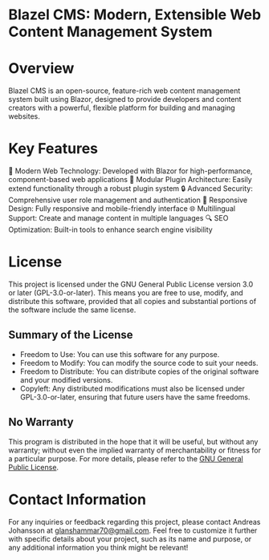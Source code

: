 # Blazel CMS: Modern, Extensible Web Content Management System

# Overview
Blazel CMS is an open-source, feature-rich web content management system built using Blazor, designed to provide developers and content creators with a powerful, flexible platform for building and managing websites.

# Key Features
🚀 Modern Web Technology: Developed with Blazor for high-performance, component-based web applications
🔌 Modular Plugin Architecture: Easily extend functionality through a robust plugin system
🔒 Advanced Security: Comprehensive user role management and authentication
📱 Responsive Design: Fully responsive and mobile-friendly interface
🌐 Multilingual Support: Create and manage content in multiple languages
🔍 SEO Optimization: Built-in tools to enhance search engine visibility

# License
This project is licensed under the GNU General Public License version 3.0 or later (GPL-3.0-or-later). This means you are free to use, modify, and distribute this software, provided that all copies and substantial portions of the software include the same license.
## Summary of the License
* Freedom to Use: You can use this software for any purpose.
* Freedom to Modify: You can modify the source code to suit your needs.
* Freedom to Distribute: You can distribute copies of the original software and your modified versions.
* Copyleft: Any distributed modifications must also be licensed under GPL-3.0-or-later, ensuring that future users have the same freedoms.

## No Warranty
This program is distributed in the hope that it will be useful, but without any warranty; without even the implied warranty of merchantability or fitness for a particular purpose. For more details, please refer to the [GNU General Public License](https://www.gnu.org/licenses/gpl-3.0.html).

# Contact Information
For any inquiries or feedback regarding this project, please contact Andreas Johansson at glanshammar70@gmail.com. Feel free to customize it further with specific details about your project, such as its name and purpose, or any additional information you think might be relevant!